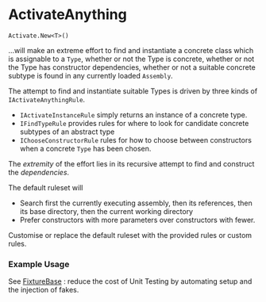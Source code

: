 # ActivateAnything

```
Activate.New<T>()
``` 
…will make an extreme effort to find and instantiate a concrete class which is assignable to a `Type`, whether or not the Type is concrete, whether or not the Type has constructor dependencies, whether or not a suitable concrete subtype is found in any currently loaded `Assembly`.

The attempt to find and instantiate suitable Types is driven by three kinds of `IActivateAnythingRule`.

- `IActivateInstanceRule` simply returns an instance of a concrete type.
- `IFindTypeRule` provides rules for where to look for candidate concrete subtypes of an abstract type
- `IChooseConstructorRule` rules for how to choose between constructors when a concrete `Type` has been chosen.

The _extremity_ of the effort lies in its recursive attempt to find and construct the _dependencies_.

The default ruleset will
- Search first the currently executing assembly, then its references, then its base directory, then the current working directory
- Prefer constructors with more parameters over constructors with fewer.

Customise or replace the default ruleset with the provided rules or custom rules.    

### Example Usage
See [FixtureBase](https://www.nuget.org/packages/FixtureBase) : reduce the cost of Unit Testing by automating setup and the injection of fakes.
